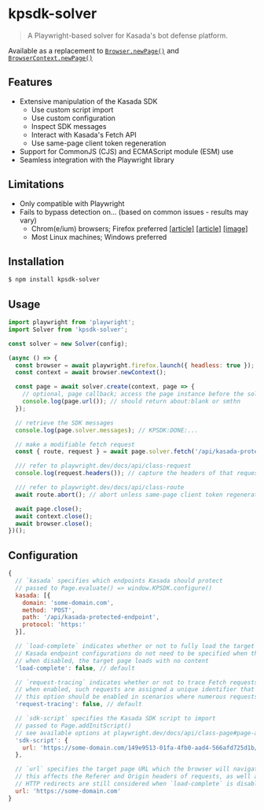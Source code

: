 # kpsdk-solver
> A Playwright-based solver for Kasada's bot defense platform.

Available as a replacement to [`Browser.newPage()`](https://playwright.dev/docs/api/class-browser#browser-new-page) and [`BrowserContext.newPage()`](https://playwright.dev/docs/api/class-browsercontext#browser-context-new-page)

## Features
- Extensive manipulation of the Kasada SDK
  - Use custom script import
  - Use custom configuration
  - Inspect SDK messages
  - Interact with Kasada's Fetch API
  - Use same-page client token regeneration
- Support for CommonJS (CJS) and ECMAScript module (ESM) use
- Seamless integration with the Playwright library

## Limitations
- Only compatible with Playwright
- Fails to bypass detection on... (based on common issues - results may vary)
  - Chrom(e/ium) browsers; Firefox preferred [[article]](https://substack.thewebscraping.club/i/108229509/playwright-with-firefox) [[article]](https://substack.thewebscraping.club/i/99643353/the-tests-results) [[image]](https://substack-post-media.s3.amazonaws.com/public/images/f178b49a-6646-43f6-abe4-b09e3341f844_1178x225.png)
  - Most Linux machines; Windows preferred

## Installation
```sh
$ npm install kpsdk-solver
```

## Usage
```js
import playwright from 'playwright';
import Solver from 'kpsdk-solver';

const solver = new Solver(config);

(async () => {
  const browser = await playwright.firefox.launch({ headless: true });
  const context = await browser.newContext();

  const page = await solver.create(context, page => {
    // optional, page callback; access the page instance before the solver uses it
    console.log(page.url()); // should return about:blank or smthn
  });

  // retrieve the SDK messages
  console.log(page.solver.messages); // KPSDK:DONE:...

  // make a modifiable fetch request
  const { route, request } = await page.solver.fetch('/api/kasada-protected-endpoint');

  /// refer to playwright.dev/docs/api/class-request
  console.log(request.headers()); // capture the headers of that request, including x-kpsdk-*

  /// refer to playwright.dev/docs/api/class-route
  await route.abort(); // abort unless same-page client token regeneration should be used

  await page.close();
  await context.close();
  await browser.close();
})();
```

## Configuration
```js
{
  // `kasada` specifies which endpoints Kasada should protect
  // passed to Page.evaluate() => window.KPSDK.configure()
  kasada: [{
    domain: 'some-domain.com',
    method: 'POST',
    path: '/api/kasada-protected-endpoint',
    protocol: 'https:'
  }],

  // `load-complete` indicates whether or not to fully load the target page
  // Kasada endpoint configurations do not need to be specified when this option is enabled
  // when disabled, the target page loads with no content
  'load-complete': false, // default

  // `request-tracing` indicates whether or not to trace Fetch requests initiated by `page.solver.fetch()`
  // when enabled, such requests are assigned a unique identifier that can be accessed through the `X-Trace-Id` header
  // this option should be enabled in scenarios where numerous requests for the same URL might happen simultaneously within the same page instance when calling `page.solver.fetch()`
  'request-tracing': false, // default

  // `sdk-script` specifies the Kasada SDK script to import
  // passed to Page.addInitScript()
  // see available options at playwright.dev/docs/api/class-page#page-add-init-script-option-script
  'sdk-script': {
    url: 'https://some-domain.com/149e9513-01fa-4fb0-aad4-566afd725d1b/2d206a39-8ed7-437e-a3be-862e0f06eea3/p.js'
  },

  // `url` specifies the target page URL which the browser will navigate to
  // this affects the Referer and Origin headers of requests, as well as other origin-dependant properties
  // HTTP redirects are still considered when `load-complete` is disabled
  url: 'https://some-domain.com'
}
```
